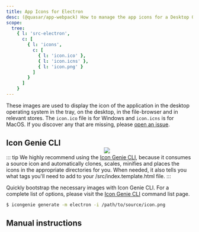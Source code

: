 ```yaml
---
title: App Icons for Electron
desc: (@quasar/app-webpack) How to manage the app icons for a Desktop Quasar app.
scope:
  tree:
    { l: 'src-electron',
      c: [
        { l: 'icons',
          c: [
            { l: 'icon.ico' },
            { l: 'icon.icns' },
            { l: 'icon.png' }
          ]
        }
      ]
    }
---
```


These images are used to display the icon of the application in the desktop operating system in the tray, on the desktop, in the file-browser and in relevant stores. The `icon.ico` file is for Windows and `icon.icns` is for MacOS. If you discover any that are missing, please [open an issue](https://github.com/quasarframework/quasar/issues).

<img src="https://cdn.quasar.dev/img/iconfactory.png" style="float:right;max-width:15%;min-width:240px;padding-top:40px" />

## Icon Genie CLI

::: tip
We highly recommend using the [Icon Genie CLI](/icongenie/introduction), because it consumes a source icon and automatically clones, scales, minifies and places the icons in the appropriate directories for you. When needed, it also tells you what tags you'll need to add to your /src/index.template.html file.
:::

Quickly bootstrap the necessary images with Icon Genie CLI. For a complete list of options, please visit the [Icon Genie CLI](/icongenie/command-list) command list page.

```bash
$ icongenie generate -m electron -i /path/to/source/icon.png
```

## Manual instructions

<doc-tree :def="scope.tree" />
